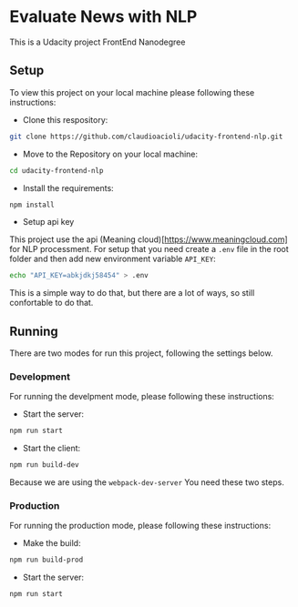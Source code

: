 # Evaluate News with NLP

This is a Udacity project FrontEnd Nanodegree

## Setup

To view this project on your local machine please following these instructions:

* Clone this respository:
```bash
git clone https://github.com/claudioacioli/udacity-frontend-nlp.git
```

* Move to the Repository on your local machine:
```bash
cd udacity-frontend-nlp
```

* Install the requirements:
```bash
npm install
```

* Setup api key

This project use the api (Meaning cloud)[https://www.meaningcloud.com] for NLP processment.
For setup that you need create a ```.env``` file in the root folder and then add new environment variable ```API_KEY```:

```bash
echo "API_KEY=abkjdkj58454" > .env
```

This is a simple way to do that, but there are a lot of ways, so still confortable to do that.

## Running

There are two modes for run this project, following the settings below.

### Development

For running the develpment mode, please following these instructions:

* Start the server:
```bash
npm run start
```

* Start the client:
```bash
npm run build-dev
```

Because we are using the ```webpack-dev-server``` You need these two steps.

### Production

For running the production mode, please following these instructions:

* Make the build:
```bash
npm run build-prod
```

* Start the server:
```bash
npm run start
```


